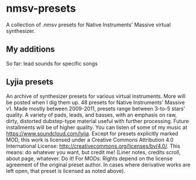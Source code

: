 # nmsv-presets
A collection of .nmsv presets for Native Instruments' Massive virtual synthesizer.

## My additions
So far: lead sounds for specific songs

## Lyjia presets
An archive of synthesizer presets for various virtual instruments. More will be posted when I dig them up. 48 presets for Native Instruments' Massive v1. Made mostly between 2009-2011, presets range between 3-to-5 stars' quality. A variety of pads, leads, and basses, with an emphasis on raw, dirty, distorted dubstep-type material useful with further processing. Future installments will be of higher quality. You can listen of some of my music at https://www.soundcloud.com/lyjia. Except for presets explicitly marked MOD, this work is licensed under a Creative Commons Attribution 4.0 International License: http://creativecommons.org/licenses/by/4.0/. This means: do whatever you want, but credit me! (Liner notes, credits scroll, about page, whatever. Do it! For MODs: Rights depend on the license agreement of the original preset author. In cases where derivative works are left open, that preset is licensed as noted above).